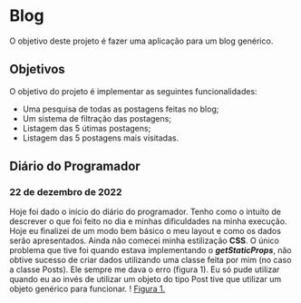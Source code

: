 # Blog
O objetivo deste projeto é fazer uma aplicação para um blog genérico.
## Objetivos
O objetivo do projeto é implementar as seguintes funcionalidades:
- Uma pesquisa de todas as postagens feitas no blog;
- Um sistema de filtração das postagens;
- Listagem das 5 útimas postagens;
- Listagem das 5 postagens mais visitadas.
## Diário do Programador

### 22 de dezembro de 2022
Hoje foi dado o início do diário do programador. Tenho como o intuíto de descrever o que foi feito no dia  e minhas dificuldades na minha execução.
Hoje eu finalizei de um modo bem básico o meu layout e como os dados serão apresentados.
Ainda não comecei minha estilização **CSS**.
O único problema que tive foi quando estava implementando o ***getStaticProps***, não obtive sucesso de criar dados utilizando uma classe feita por mim (no caso a classe Posts). Ele sempre me dava o erro (figura 1). Eu só pude utilizar quando eu ao invés de utilizar um objeto do tipo Post tive que utilizar um objeto genérico para funcionar.
! [Figura 1.](https://imgur.com/a/2otV13o "Erro getStatiProps")